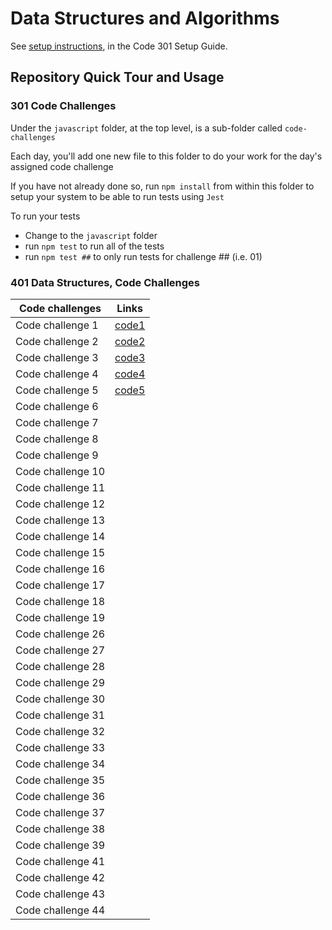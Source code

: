 # Data Structures and Algorithms

See [setup instructions](https://codefellows.github.io/setup-guide/code-301/3-code-challenges), in the Code 301 Setup Guide.

## Repository Quick Tour and Usage

### 301 Code Challenges

Under the `javascript` folder, at the top level, is a sub-folder called `code-challenges`

Each day, you'll add one new file to this folder to do your work for the day's assigned code challenge

If you have not already done so, run `npm install` from within this folder to setup your system to be able to run tests using `Jest`

To run your tests

- Change to the `javascript` folder
- run `npm test` to run all of the tests
- run `npm test ##` to only run tests for challenge ## (i.e. 01)

### 401 Data Structures, Code Challenges



|  Code challenges | Links   |
|---|---|
| Code challenge 1  |  [code1](cc1-array-reverse/README.md) |
| Code challenge 2  |  [code2](cc2-insertShiftArray/README.md) |
| Code challenge 3  |  [code3](cc3-array-binary-search/README.md) |
| Code challenge 4  |  [code4](cc4-fibonacci/README.md) |
| Code challenge 5  |  [code5](javascript/linked-list/README.md) |
| Code challenge 6  |   |
| Code challenge 7  |   |
| Code challenge 8  |   |
| Code challenge 9  |   |
| Code challenge 10 |   |
| Code challenge 11 |   |
| Code challenge 12 |   |
| Code challenge 13 |   |
| Code challenge 14  |   |
| Code challenge 15  |   |
| Code challenge 16  |   |
| Code challenge 17  |   |
| Code challenge 18  |   |
| Code challenge 19  |   |
| Code challenge 26  |   |
| Code challenge 27  |   |
| Code challenge 28  |   |
| Code challenge 29  |   |
| Code challenge 30  |   |
| Code challenge 31  |   |
| Code challenge 32  |   |
| Code challenge 33  |   |
| Code challenge 34  |   |
| Code challenge 35  |   |
| Code challenge 36  |   |
| Code challenge 37  |   |
| Code challenge 38  |   |
| Code challenge 39  |   |
| Code challenge 41  |   |
| Code challenge 42  |   |
| Code challenge 43  |   |
| Code challenge 44  |   |
